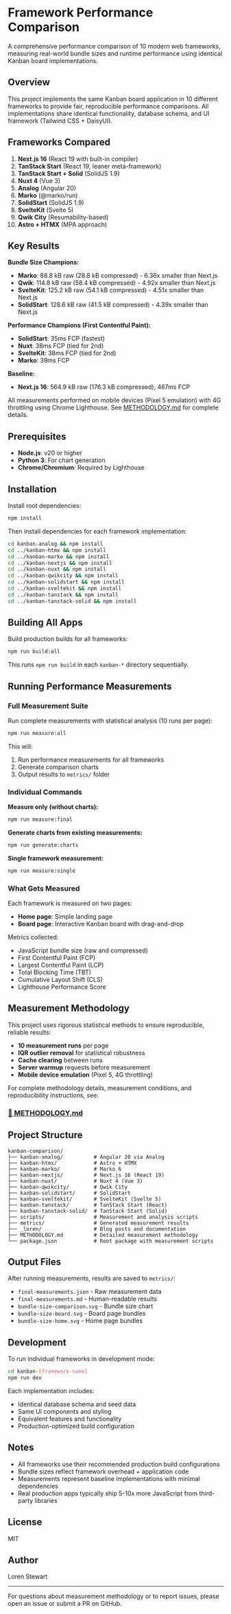 # Framework Performance Comparison

A comprehensive performance comparison of 10 modern web frameworks, measuring real-world bundle sizes and runtime performance using identical Kanban board implementations.

## Overview

This project implements the same Kanban board application in 10 different frameworks to provide fair, reproducible performance comparisons. All implementations share identical functionality, database schema, and UI framework (Tailwind CSS + DaisyUI).

## Frameworks Compared

1. **Next.js 16** (React 19 with built-in compiler)
2. **TanStack Start** (React 19, leaner meta-framework)
3. **TanStack Start + Solid** (SolidJS 1.9)
4. **Nuxt 4** (Vue 3)
5. **Analog** (Angular 20)
6. **Marko** (@marko/run)
7. **SolidStart** (SolidJS 1.9)
8. **SvelteKit** (Svelte 5)
9. **Qwik City** (Resumability-based)
10. **Astro + HTMX** (MPA approach)

## Key Results

**Bundle Size Champions:**

- **Marko**: 88.8 kB raw (28.8 kB compressed) - 6.36x smaller than Next.js
- **Qwik**: 114.8 kB raw (58.4 kB compressed) - 4.92x smaller than Next.js
- **SvelteKit**: 125.2 kB raw (54.1 kB compressed) - 4.51x smaller than Next.js
- **SolidStart**: 128.6 kB raw (41.5 kB compressed) - 4.39x smaller than Next.js

**Performance Champions (First Contentful Paint):**

- **SolidStart**: 35ms FCP (fastest)
- **Nuxt**: 38ms FCP (tied for 2nd)
- **SvelteKit**: 38ms FCP (tied for 2nd)
- **Marko**: 39ms FCP

**Baseline:**

- **Next.js 16**: 564.9 kB raw (176.3 kB compressed), 467ms FCP

All measurements performed on mobile devices (Pixel 5 emulation) with 4G throttling using Chrome Lighthouse. See [METHODOLOGY.md](./METHODOLOGY.md) for complete details.

## Prerequisites

- **Node.js**: v20 or higher
- **Python 3**: For chart generation
- **Chrome/Chromium**: Required by Lighthouse

## Installation

Install root dependencies:

```bash
npm install
```

Then install dependencies for each framework implementation:

```bash
cd kanban-analog && npm install
cd ../kanban-htmx && npm install
cd ../kanban-marko && npm install
cd ../kanban-nextjs && npm install
cd ../kanban-nuxt && npm install
cd ../kanban-qwikcity && npm install
cd ../kanban-solidstart && npm install
cd ../kanban-sveltekit && npm install
cd ../kanban-tanstack && npm install
cd ../kanban-tanstack-solid && npm install
```

## Building All Apps

Build production builds for all frameworks:

```bash
npm run build:all
```

This runs `npm run build` in each `kanban-*` directory sequentially.

## Running Performance Measurements

### Full Measurement Suite

Run complete measurements with statistical analysis (10 runs per page):

```bash
npm run measure:all
```

This will:

1. Run performance measurements for all frameworks
2. Generate comparison charts
3. Output results to `metrics/` folder

### Individual Commands

**Measure only (without charts):**

```bash
npm run measure:final
```

**Generate charts from existing measurements:**

```bash
npm run generate:charts
```

**Single framework measurement:**

```bash
npm run measure:single
```

### What Gets Measured

Each framework is measured on two pages:

- **Home page**: Simple landing page
- **Board page**: Interactive Kanban board with drag-and-drop

Metrics collected:

- JavaScript bundle size (raw and compressed)
- First Contentful Paint (FCP)
- Largest Contentful Paint (LCP)
- Total Blocking Time (TBT)
- Cumulative Layout Shift (CLS)
- Lighthouse Performance Score

## Measurement Methodology

This project uses rigorous statistical methods to ensure reproducible, reliable results:

- **10 measurement runs** per page
- **IQR outlier removal** for statistical robustness
- **Cache clearing** between runs
- **Server warmup** requests before measurement
- **Mobile device emulation** (Pixel 5, 4G throttling)

For complete methodology details, measurement conditions, and reproducibility instructions, see:

### [📖 METHODOLOGY.md](./METHODOLOGY.md)

## Project Structure

```
kanban-comparison/
├── kanban-analog/          # Angular 20 via Analog
├── kanban-htmx/            # Astro + HTMX
├── kanban-marko/           # Marko 6
├── kanban-nextjs/          # Next.js 16 (React 19)
├── kanban-nuxt/            # Nuxt 4 (Vue 3)
├── kanban-qwikcity/        # Qwik City
├── kanban-solidstart/      # SolidStart
├── kanban-sveltekit/       # SvelteKit (Svelte 5)
├── kanban-tanstack/        # TanStack Start (React)
├── kanban-tanstack-solid/  # TanStack Start (Solid)
├── scripts/                # Measurement and analysis scripts
├── metrics/                # Generated measurement results
├── _loren/                 # Blog posts and documentation
├── METHODOLOGY.md          # Detailed measurement methodology
└── package.json            # Root package with measurement scripts
```

## Output Files

After running measurements, results are saved to `metrics/`:

- `final-measurements.json` - Raw measurement data
- `final-measurements.md` - Human-readable results
- `bundle-size-comparison.svg` - Bundle size chart
- `bundle-size-board.svg` - Board page bundles
- `bundle-size-home.svg` - Home page bundles

## Development

To run individual frameworks in development mode:

```bash
cd kanban-[framework-name]
npm run dev
```

Each implementation includes:

- Identical database schema and seed data
- Same UI components and styling
- Equivalent features and functionality
- Production-optimized build configuration

## Notes

- All frameworks use their recommended production build configurations
- Bundle sizes reflect framework overhead + application code
- Measurements represent baseline implementations with minimal dependencies
- Real production apps typically ship 5-10x more JavaScript from third-party libraries

## License

MIT

## Author

Loren Stewart

---

For questions about measurement methodology or to report issues, please open an issue or submit a PR on GitHub.
